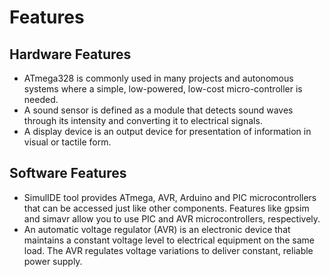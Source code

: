 # Features

## Hardware Features

- ATmega328 is commonly used in many projects and autonomous systems where a simple, low-powered, low-cost micro-controller is needed.
- A sound sensor is defined as a module that detects sound waves through its intensity and converting it to electrical signals.
- A display device is an output device for presentation of information in visual or tactile form.

## Software Features

- SimulIDE tool provides ATmega, AVR, Arduino and PIC microcontrollers that can be accessed just like other components. Features like gpsim and simavr allow you to use PIC and AVR microcontrollers, respectively.
- An automatic voltage regulator (AVR) is an electronic device that maintains a constant voltage level to electrical equipment on the same load. The AVR regulates voltage variations to deliver constant, reliable power supply.



